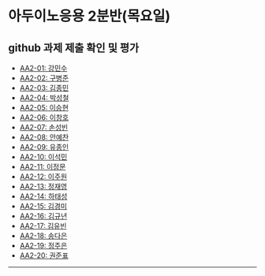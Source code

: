 # 아두이노응용 2분반(목요일) 
## github 과제 제출 확인 및 평가

- [AA2-01:	강민수]()
- [AA2-02:	구병준]()
- [AA2-03:	김종민]()
- [AA2-04:	박성철]()
- [AA2-05:	이승현]()
- [AA2-06:	이창호]()
- [AA2-07:	손성빈]()
- [AA2-08:	안예찬]()
- [AA2-09:	유종인]()
- [AA2-10:	이석민]()
- [AA2-11:	이정문]()
- [AA2-12:	이주원]()
- [AA2-13:	정재영]()
- [AA2-14:	하태성]()
- [AA2-15:	김경미]()
- [AA2-16:	김규년]()
- [AA2-17:	김유빈]()
- [AA2-18:	송다은]()
- [AA2-19:	정주은]()
- [AA2-20:	권준표]()
---


